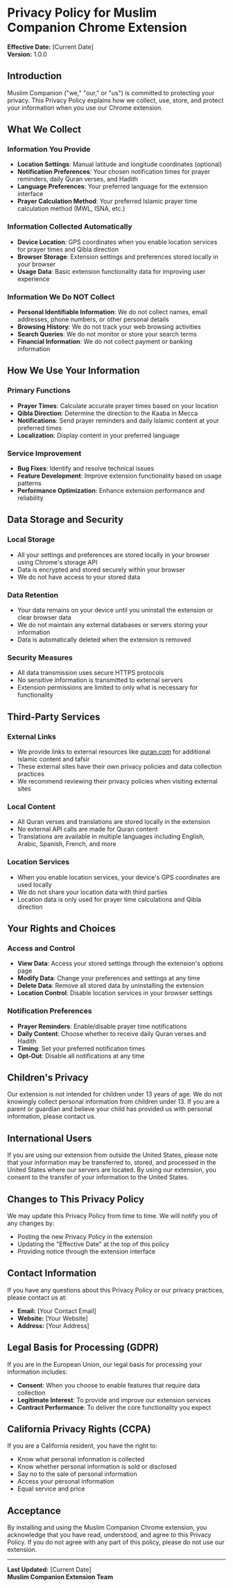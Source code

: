 # Privacy Policy for Muslim Companion Chrome Extension

**Effective Date:** [Current Date]  
**Version:** 1.0.0

## Introduction

Muslim Companion ("we," "our," or "us") is committed to protecting your privacy. This Privacy Policy explains how we collect, use, store, and protect your information when you use our Chrome extension.

## What We Collect

### Information You Provide
- **Location Settings**: Manual latitude and longitude coordinates (optional)
- **Notification Preferences**: Your chosen notification times for prayer reminders, daily Quran verses, and Hadith
- **Language Preferences**: Your preferred language for the extension interface
- **Prayer Calculation Method**: Your preferred Islamic prayer time calculation method (MWL, ISNA, etc.)

### Information Collected Automatically
- **Device Location**: GPS coordinates when you enable location services for prayer times and Qibla direction
- **Browser Storage**: Extension settings and preferences stored locally in your browser
- **Usage Data**: Basic extension functionality data for improving user experience

### Information We Do NOT Collect
- **Personal Identifiable Information**: We do not collect names, email addresses, phone numbers, or other personal details
- **Browsing History**: We do not track your web browsing activities
- **Search Queries**: We do not monitor or store your search terms
- **Financial Information**: We do not collect payment or banking information

## How We Use Your Information

### Primary Functions
- **Prayer Times**: Calculate accurate prayer times based on your location
- **Qibla Direction**: Determine the direction to the Kaaba in Mecca
- **Notifications**: Send prayer reminders and daily Islamic content at your preferred times
- **Localization**: Display content in your preferred language

### Service Improvement
- **Bug Fixes**: Identify and resolve technical issues
- **Feature Development**: Improve extension functionality based on usage patterns
- **Performance Optimization**: Enhance extension performance and reliability

## Data Storage and Security

### Local Storage
- All your settings and preferences are stored locally in your browser using Chrome's storage API
- Data is encrypted and stored securely within your browser
- We do not have access to your stored data

### Data Retention
- Your data remains on your device until you uninstall the extension or clear browser data
- We do not maintain any external databases or servers storing your information
- Data is automatically deleted when the extension is removed

### Security Measures
- All data transmission uses secure HTTPS protocols
- No sensitive information is transmitted to external servers
- Extension permissions are limited to only what is necessary for functionality

## Third-Party Services

### External Links
- We provide links to external resources like [quran.com](https://quran.com) for additional Islamic content and tafsir
- These external sites have their own privacy policies and data collection practices
- We recommend reviewing their privacy policies when visiting external sites

### Local Content
- All Quran verses and translations are stored locally in the extension
- No external API calls are made for Quran content
- Translations are available in multiple languages including English, Arabic, Spanish, French, and more

### Location Services
- When you enable location services, your device's GPS coordinates are used locally
- We do not share your location data with third parties
- Location data is only used for prayer time calculations and Qibla direction

## Your Rights and Choices

### Access and Control
- **View Data**: Access your stored settings through the extension's options page
- **Modify Data**: Change your preferences and settings at any time
- **Delete Data**: Remove all stored data by uninstalling the extension
- **Location Control**: Disable location services in your browser settings

### Notification Preferences
- **Prayer Reminders**: Enable/disable prayer time notifications
- **Daily Content**: Choose whether to receive daily Quran verses and Hadith
- **Timing**: Set your preferred notification times
- **Opt-Out**: Disable all notifications at any time

## Children's Privacy

Our extension is not intended for children under 13 years of age. We do not knowingly collect personal information from children under 13. If you are a parent or guardian and believe your child has provided us with personal information, please contact us.

## International Users

If you are using our extension from outside the United States, please note that your information may be transferred to, stored, and processed in the United States where our servers are located. By using our extension, you consent to the transfer of your information to the United States.

## Changes to This Privacy Policy

We may update this Privacy Policy from time to time. We will notify you of any changes by:
- Posting the new Privacy Policy in the extension
- Updating the "Effective Date" at the top of this policy
- Providing notice through the extension interface

## Contact Information

If you have any questions about this Privacy Policy or our privacy practices, please contact us at:

- **Email:** [Your Contact Email]
- **Website:** [Your Website]
- **Address:** [Your Address]

## Legal Basis for Processing (GDPR)

If you are in the European Union, our legal basis for processing your information includes:
- **Consent**: When you choose to enable features that require data collection
- **Legitimate Interest**: To provide and improve our extension services
- **Contract Performance**: To deliver the core functionality you expect

## California Privacy Rights (CCPA)

If you are a California resident, you have the right to:
- Know what personal information is collected
- Know whether personal information is sold or disclosed
- Say no to the sale of personal information
- Access your personal information
- Equal service and price

## Acceptance

By installing and using the Muslim Companion Chrome extension, you acknowledge that you have read, understood, and agree to this Privacy Policy. If you do not agree with any part of this policy, please do not use our extension.

---

**Last Updated:** [Current Date]  
**Muslim Companion Extension Team**
